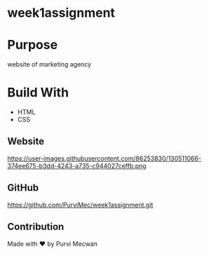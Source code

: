 # week1assignment

# Purpose
website of marketing agency

# Build With
* HTML
* CSS

## Website
https://user-images.githubusercontent.com/86253830/130511066-374ee675-b3dd-4243-a735-c944027ceffb.png

## GitHub
https://github.com/PurviMec/week1assignment.git

## Contribution
Made with ❤️ by Purvi Mecwan



